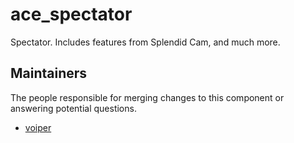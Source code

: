 ace_spectator
=======

Spectator. Includes features from Splendid Cam, and much more.

## Maintainers

The people responsible for merging changes to this component or answering potential questions.

- [voiper](https://github.com/voiperr)